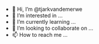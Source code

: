 - 👋 Hi, I’m @tjarkvandemerwe
- 👀 I’m interested in ...
- 🌱 I’m currently learning ...
- 💞️ I’m looking to collaborate on ...
- 📫 How to reach me ...

<!---
tjarkvandemerwe/tjarkvandemerwe is a ✨ special ✨ repository because its `README.md` (this file) appears on your GitHub profile.
You can click the Preview link to take a look at your changes.
--->
